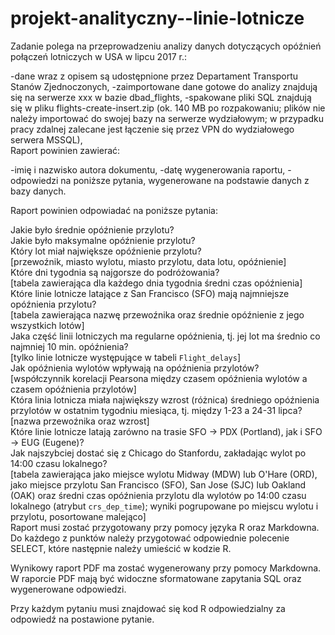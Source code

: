 # projekt-analityczny--linie-lotnicze

Zadanie polega na przeprowadzeniu analizy danych dotyczących opóźnień połączeń lotniczych w USA w lipcu 2017 r.:

-dane wraz z opisem są udostępnione przez Departament Transportu Stanów Zjednoczonych,
-zaimportowane dane gotowe do analizy znajdują się na serwerze xxx w bazie dbad_flights,
-spakowane pliki SQL znajdują się w pliku flights-create-insert.zip (ok. 140 MB po rozpakowaniu; plików nie należy importować do swojej bazy na serwerze wydziałowym; w przypadku pracy zdalnej zalecane jest łączenie się przez VPN do wydziałowego serwera MSSQL), <br>
Raport powinien zawierać: <br>

-imię i nazwisko autora dokumentu,
-datę wygenerowania raportu,
-odpowiedzi na poniższe pytania, wygenerowane na podstawie danych z bazy danych.

Raport powinien odpowiadać na poniższe pytania: <br>

Jakie było średnie opóźnienie przylotu?<br>
Jakie było maksymalne opóźnienie przylotu?<br>
Który lot miał największe opóźnienie przylotu?<br>
[przewoźnik, miasto wylotu, miasto przylotu, data lotu, opóźnienie]<br>
Które dni tygodnia są najgorsze do podróżowania?<br>
[tabela zawierająca dla każdego dnia tygodnia średni czas opóźnienia]<br>
Które linie lotnicze latające z San Francisco (SFO) mają najmniejsze opóźnienia przylotu?<br>
[tabela zawierająca nazwę przewoźnika oraz średnie opóźnienie z jego wszystkich lotów]<br>
Jaka część linii lotniczych ma regularne opóźnienia, tj. jej lot ma średnio co najmniej 10 min. opóźnienia?<br>
[tylko linie lotnicze występujące w tabeli `Flight_delays`]<br>
Jak opóźnienia wylotów wpływają na opóźnienia przylotów?<br>
[współczynnik korelacji Pearsona między czasem opóźnienia wylotów a czasem opóźnienia przylotów]<br>
Która linia lotnicza miała największy wzrost (różnica) średniego opóźnienia przylotów w ostatnim tygodniu miesiąca, tj. między 1-23 a 24-31 lipca?<br>
[nazwa przewoźnika oraz wzrost]<br>
Które linie lotnicze latają zarówno na trasie SFO → PDX (Portland), jak i SFO → EUG (Eugene)?<br>
Jak najszybciej dostać się z Chicago do Stanfordu, zakładając wylot po 14:00 czasu lokalnego?<br>
[tabela zawierająca jako miejsce wylotu Midway (MDW) lub O'Hare (ORD), jako miejsce przylotu San Francisco (SFO), San Jose (SJC) lub Oakland (OAK) oraz średni czas opóźnienia przylotu dla wylotów po 14:00 czasu lokalnego (atrybut `crs_dep_time`); wyniki pogrupowane po miejscu wylotu i przylotu, posortowane malejąco]<br>
Raport musi zostać przygotowany przy pomocy języka R oraz Markdowna. Do każdego z punktów należy przygotować odpowiednie polecenie SELECT, które następnie należy umieścić w kodzie R.<br>

Wynikowy raport PDF ma zostać wygenerowany przy pomocy Markdowna. W raporcie PDF mają być widoczne sformatowane zapytania SQL oraz wygenerowane odpowiedzi.<br>

Przy każdym pytaniu musi znajdować się kod R odpowiedzialny za odpowiedź na postawione pytanie.<br>



